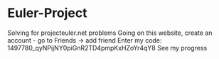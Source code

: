 # Euler-Project
Solving for projecteuler.net problems
Going on this website, create an account - go to Friends -> add friend
Enter my code: 1497780_qyNPijNY0piGnR2TD4pmpKxHZoYr4qY8
See my progress
